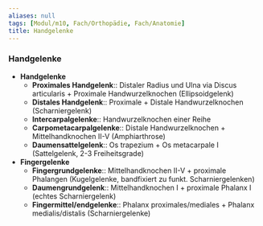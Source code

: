 ```yaml
---
aliases: null
tags: [Modul/m10, Fach/Orthopädie, Fach/Anatomie]
title: Handgelenke
---
```

### Handgelenke 
- **Handgelenke**
	- **Proximales Handgelenk**:: Distaler Radius und Ulna via Discus articularis + Proximale Handwurzelknochen (Ellipsoidgelenk)
	- **Distales Handgelenk**:: Proximale + Distale Handwurzelknochen (Scharniergelenk)
	- **Intercarpalgelenke**:: Handwurzelknochen einer Reihe
	- **Carpometacarpalgelenke**:: Distale Handwurzelknochen + Mittelhandknochen II-V (Amphiarthrose)
	- **Daumensattelgelenk**:: Os trapezium + Os metacarpale I (Sattelgelenk, 2-3 Freiheitsgrade)
- **Fingergelenke**
	- **Fingergrundgelenke**:: Mittelhandknochen II-V + proximale Phalangen (Kugelgelenke, bandfixiert zu funkt. Scharniergelenken)
	- **Daumengrundgelenk**:: Mittelhandknochen I + proximale Phalanx I (echtes Scharniergelenk)
	- **Fingermittel/endgelenke**:: Phalanx proximales/mediales + Phalanx medialis/distalis (Scharniergelenke)